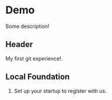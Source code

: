 # Demo
Some description!

## Header
My first git experience!.

## Local Foundation

1. Set up your startup to register with us.
